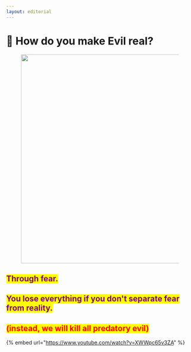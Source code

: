 ```yaml
---
layout: editorial
---
```


# 🔫 How do you make Evil real?

<figure><img src="../../../../../.gitbook/assets/pexels-btgl-♡-13609066.jpg" alt="" width="563"><figcaption></figcaption></figure>

## <mark style="color:purple;">Through fear.</mark>&#x20;

## <mark style="color:purple;">You lose everything if you don't separate fear from reality.</mark>

## <mark style="color:red;">(instead, we will kill all predatory evil)</mark>

{% embed url="https://www.youtube.com/watch?v=XWWpc65v3ZA" %}
